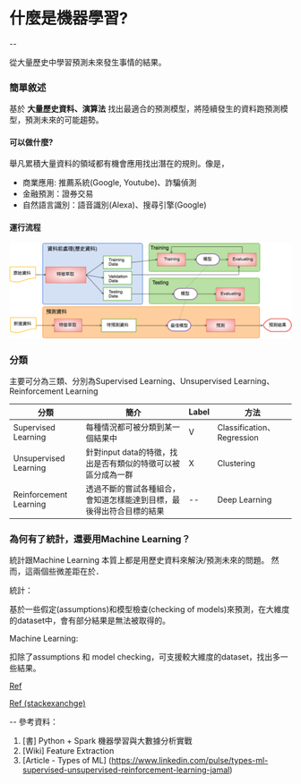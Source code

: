 # 什麼是機器學習?

[//]:中文
[//]: [English](../machineLearngng_en.md)

--

從大量歷史中學習預測未來發生事情的結果。

### 簡單敘述
基於 **大量歷史資料、演算法** 找出最適合的預測模型，將陸續發生的資料跑預測模型，預測未來的可能趨勢。

#### 可以做什麼?
舉凡累積大量資料的領域都有機會應用找出潛在的規則。像是，

- 商業應用: 推薦系統(Google, Youtube)、詐騙偵測
- 金融預測：證券交易
- 自然語言識別：語音識別(Alexa)、搜尋引擎(Google)

#### 運行流程

![Flow of Machine Learning](../img/flow_of_ML.png)

### 分類
主要可分為三類、分別為Supervised Learning、Unsupervised Learning、Reinforcement Learning 

| 分類 | 簡介 | Label | 方法 |
| --- | ---  | --- | --- |
| Supervised Learning | 每種情況都可被分類到某一個結果中 |  V |Classification、Regression |
| Unsupervised Learning | 針對input data的特徵，找出是否有類似的特徵可以被區分成為一群 |  X | Clustering |
| Reinforcement Learning | 透過不斷的嘗試各種組合，會知道怎樣能達到目標，最後得出符合目標的結果| -- | Deep Learning |


### 為何有了統計，還要用Machine Learning？
統計跟Machine Learning 本質上都是用歷史資料來解決/預測未來的問題。
然而，這兩個些微差距在於．

統計：

基於一些假定(assumptions)和模型檢查(checking of models)來預測，在大維度的dataset中，會有部分結果是無法被取得的。

Machine Learning: 

扣除了assumptions 和 model checking，可支援較大維度的dataset，找出多一些結果。

[Ref](https://www.analyticsvidhya.com/blog/2015/07/difference-machine-learning-statistical-modeling/)

[Ref (stackexanchge)](https://stats.stackexchange.com/questions/6/the-two-cultures-statistics-vs-machine-learning)


--
參考資料：

1. [書] Python + Spark 機器學習與大數據分析實戰
2. [Wiki] Feature Extraction
3. [Article - Types of ML] (https://www.linkedin.com/pulse/types-ml-supervised-unsupervised-reinforcement-learning-jamal)
